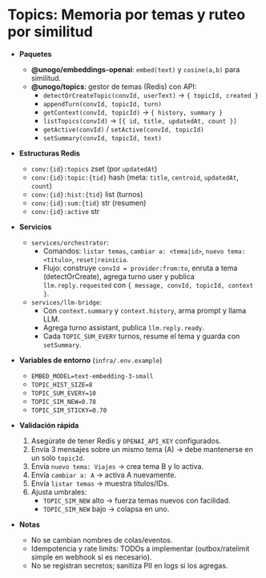 # Topics: Memoria por temas y ruteo por similitud

- **Paquetes**
  - **@unogo/embeddings-openai**: `embed(text)` y `cosine(a,b)` para similitud.
  - **@unogo/topics**: gestor de temas (Redis) con API:
    - `detectOrCreateTopic(convId, userText)` → `{ topicId, created }`
    - `appendTurn(convId, topicId, turn)`
    - `getContext(convId, topicId)` → `{ history, summary }`
    - `listTopics(convId)` → `[{ id, title, updatedAt, count }]`
    - `getActive(convId)` / `setActive(convId, topicId)`
    - `setSummary(convId, topicId, text)`

- **Estructuras Redis**
  - `conv:{id}:topics` zset (por `updatedAt`)
  - `conv:{id}:topic:{tid}` hash (meta: `title`, `centroid`, `updatedAt`, `count`)
  - `conv:{id}:hist:{tid}` list (turnos)
  - `conv:{id}:sum:{tid}` str (resumen)
  - `conv:{id}:active` str

- **Servicios**
  - `services/orchestrator`:
    - Comandos: `listar temas`, `cambiar a: <tema|id>`, `nuevo tema: <título>`, `reset|reinicia`.
    - Flujo: construye `convId = provider:from:to`, enruta a tema (detectOrCreate), agrega turno user y publica `llm.reply.requested` con `{ message, convId, topicId, context }`.
  - `services/llm-bridge`:
    - Con `context.summary` y `context.history`, arma prompt y llama LLM.
    - Agrega turno assistant, publica `llm.reply.ready`.
    - Cada `TOPIC_SUM_EVERY` turnos, resume el tema y guarda con `setSummary`.

- **Variables de entorno** (`infra/.env.example`)
  - `EMBED_MODEL=text-embedding-3-small`
  - `TOPIC_HIST_SIZE=8`
  - `TOPIC_SUM_EVERY=10`
  - `TOPIC_SIM_NEW=0.78`
  - `TOPIC_SIM_STICKY=0.70`

- **Validación rápida**
  1. Asegúrate de tener Redis y `OPENAI_API_KEY` configurados.
  2. Envía 3 mensajes sobre un mismo tema (A) → debe mantenerse en un solo `topicId`.
  3. Envía `nuevo tema: Viajes` → crea tema B y lo activa.
  4. Envía `cambiar a: A` → activa A nuevamente.
  5. Envía `listar temas` → muestra títulos/IDs.
  6. Ajusta umbrales:
     - `TOPIC_SIM_NEW` alto → fuerza temas nuevos con facilidad.
     - `TOPIC_SIM_NEW` bajo → colapsa en uno.

- **Notas**
  - No se cambian nombres de colas/eventos.
  - Idempotencia y rate limits: TODOs a implementar (outbox/ratelimit simple en webhook si es necesario).
  - No se registran secretos; sanitiza PII en logs si los agregas.

